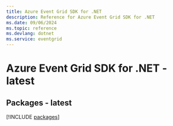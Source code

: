 ```yaml
---
title: Azure Event Grid SDK for .NET
description: Reference for Azure Event Grid SDK for .NET
ms.date: 09/06/2024
ms.topic: reference
ms.devlang: dotnet
ms.service: eventgrid
---
```

# Azure Event Grid SDK for .NET - latest
## Packages - latest
[!INCLUDE [packages](event-grid-index.md)]